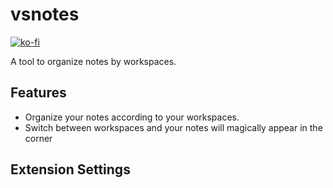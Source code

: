 # vsnotes

[![ko-fi](https://ko-fi.com/img/githubbutton_sm.svg)](https://ko-fi.com/arzkar)

A tool to organize notes by workspaces.

## Features

- Organize your notes according to your workspaces.
- Switch between workspaces and your notes will magically appear in the corner

## Extension Settings
